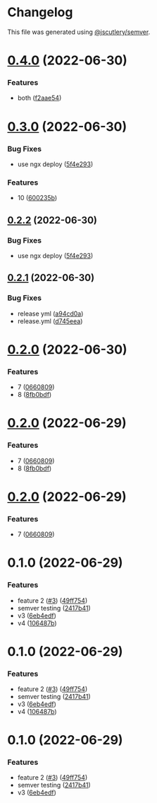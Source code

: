 # Changelog

This file was generated using [@jscutlery/semver](https://github.com/jscutlery/semver).

# [0.4.0](https://github.com/jericopingul/nx-semver/compare/pub-lib-1-0.3.0...pub-lib-1-0.4.0) (2022-06-30)


### Features

* both ([f2aae54](https://github.com/jericopingul/nx-semver/commit/f2aae5479fbf728c037fb9ed52020343dd00592c))



# [0.3.0](https://github.com/jericopingul/nx-semver/compare/pub-lib-1-0.2.1...pub-lib-1-0.3.0) (2022-06-30)


### Bug Fixes

* use ngx deploy ([5f4e293](https://github.com/jericopingul/nx-semver/commit/5f4e2934790a0299cc8675d5bd051e3e13090535))


### Features

* 10 ([600235b](https://github.com/jericopingul/nx-semver/commit/600235b4c9145f81888179f8565a3b2d124f3cbc))



## [0.2.2](https://github.com/jericopingul/nx-semver/compare/pub-lib-1-0.2.1...pub-lib-1-0.2.2) (2022-06-30)


### Bug Fixes

* use ngx deploy ([5f4e293](https://github.com/jericopingul/nx-semver/commit/5f4e2934790a0299cc8675d5bd051e3e13090535))



## [0.2.1](https://github.com/jericopingul/nx-semver/compare/pub-lib-1-0.2.0...pub-lib-1-0.2.1) (2022-06-30)


### Bug Fixes

* release yml ([a94cd0a](https://github.com/jericopingul/nx-semver/commit/a94cd0a2b2aea96c68579bdc847349b7c6dfa8da))
* release.yml ([d745eea](https://github.com/jericopingul/nx-semver/commit/d745eeacf2b839f3c85e00da13960081e5d89d16))



# [0.2.0](https://github.com/jericopingul/nx-semver/compare/pub-lib-1-0.1.0...pub-lib-1-0.2.0) (2022-06-30)


### Features

* 7 ([0660809](https://github.com/jericopingul/nx-semver/commit/06608099c1bdddb8ed4bbda289f8c3fbca38443b))
* 8 ([8fb0bdf](https://github.com/jericopingul/nx-semver/commit/8fb0bdf81f87d9fbf42acdc26eebaee7a8dcd4dd))



# [0.2.0](https://github.com/jericopingul/nx-semver/compare/pub-lib-1-0.1.0...pub-lib-1-0.2.0) (2022-06-29)


### Features

* 7 ([0660809](https://github.com/jericopingul/nx-semver/commit/06608099c1bdddb8ed4bbda289f8c3fbca38443b))
* 8 ([8fb0bdf](https://github.com/jericopingul/nx-semver/commit/8fb0bdf81f87d9fbf42acdc26eebaee7a8dcd4dd))



# [0.2.0](https://github.com/jericopingul/nx-semver/compare/pub-lib-1-0.1.0...pub-lib-1-0.2.0) (2022-06-29)


### Features

* 7 ([0660809](https://github.com/jericopingul/nx-semver/commit/06608099c1bdddb8ed4bbda289f8c3fbca38443b))



# 0.1.0 (2022-06-29)


### Features

* feature 2 ([#3](https://github.com/jericopingul/nx-semver/issues/3)) ([49ff754](https://github.com/jericopingul/nx-semver/commit/49ff754d31da776c05088f65d87467461cf4aebf))
* semver testing ([2417b41](https://github.com/jericopingul/nx-semver/commit/2417b41d6a8d3d4c57fca75dcb86e68e9bb454bf))
* v3 ([6eb4edf](https://github.com/jericopingul/nx-semver/commit/6eb4edf7a2c92749bb205187f8f5023bdf7d3946))
* v4 ([106487b](https://github.com/jericopingul/nx-semver/commit/106487b0af8ac51f18c3852acaf1fd12c1e37425))



# 0.1.0 (2022-06-29)


### Features

* feature 2 ([#3](https://github.com/jericopingul/nx-semver/issues/3)) ([49ff754](https://github.com/jericopingul/nx-semver/commit/49ff754d31da776c05088f65d87467461cf4aebf))
* semver testing ([2417b41](https://github.com/jericopingul/nx-semver/commit/2417b41d6a8d3d4c57fca75dcb86e68e9bb454bf))
* v3 ([6eb4edf](https://github.com/jericopingul/nx-semver/commit/6eb4edf7a2c92749bb205187f8f5023bdf7d3946))
* v4 ([106487b](https://github.com/jericopingul/nx-semver/commit/106487b0af8ac51f18c3852acaf1fd12c1e37425))



# 0.1.0 (2022-06-29)


### Features

* feature 2 ([#3](https://github.com/jericopingul/nx-semver/issues/3)) ([49ff754](https://github.com/jericopingul/nx-semver/commit/49ff754d31da776c05088f65d87467461cf4aebf))
* semver testing ([2417b41](https://github.com/jericopingul/nx-semver/commit/2417b41d6a8d3d4c57fca75dcb86e68e9bb454bf))
* v3 ([6eb4edf](https://github.com/jericopingul/nx-semver/commit/6eb4edf7a2c92749bb205187f8f5023bdf7d3946))
